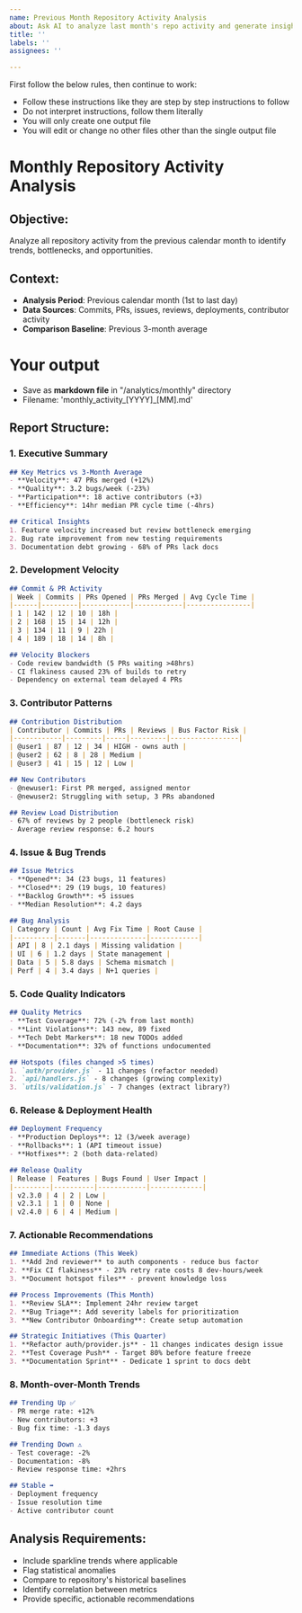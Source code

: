 ```yaml
---
name: Previous Month Repository Activity Analysis
about: Ask AI to analyze last month's repo activity and generate insights
title: ''
labels: ''
assignees: ''

---
```


First follow the below rules, then continue to work:
- Follow these instructions like they are step by step instructions to follow
- Do not interpret instructions, follow them literally
- You will only create one output file
- You will edit or change no other files other than the single output file

# Monthly Repository Activity Analysis

## Objective:
Analyze all repository activity from the previous calendar month to identify trends, bottlenecks, and opportunities.

## Context:
- **Analysis Period**: Previous calendar month (1st to last day)
- **Data Sources**: Commits, PRs, issues, reviews, deployments, contributor activity
- **Comparison Baseline**: Previous 3-month average

# Your output
- Save as **markdown file** in "/analytics/monthly" directory
- Filename: 'monthly_activity_[YYYY]_[MM].md'

## Report Structure:

### 1. **Executive Summary**
```markdown
## Key Metrics vs 3-Month Average
- **Velocity**: 47 PRs merged (+12%)
- **Quality**: 3.2 bugs/week (-23%)
- **Participation**: 18 active contributors (+3)
- **Efficiency**: 14hr median PR cycle time (-4hrs)

## Critical Insights
1. Feature velocity increased but review bottleneck emerging
2. Bug rate improvement from new testing requirements
3. Documentation debt growing - 68% of PRs lack docs
```

### 2. **Development Velocity**
```markdown
## Commit & PR Activity
| Week | Commits | PRs Opened | PRs Merged | Avg Cycle Time |
|------|---------|------------|------------|----------------|
| 1 | 142 | 12 | 10 | 18h |
| 2 | 168 | 15 | 14 | 12h |
| 3 | 134 | 11 | 9 | 22h |
| 4 | 189 | 18 | 14 | 8h |

## Velocity Blockers
- Code review bandwidth (5 PRs waiting >48hrs)
- CI flakiness caused 23% of builds to retry
- Dependency on external team delayed 4 PRs
```

### 3. **Contributor Patterns**
```markdown
## Contribution Distribution
| Contributor | Commits | PRs | Reviews | Bus Factor Risk |
|------------|---------|-----|---------|-----------------|
| @user1 | 87 | 12 | 34 | HIGH - owns auth |
| @user2 | 62 | 8 | 28 | Medium |
| @user3 | 41 | 15 | 12 | Low |

## New Contributors
- @newuser1: First PR merged, assigned mentor
- @newuser2: Struggling with setup, 3 PRs abandoned

## Review Load Distribution
- 67% of reviews by 2 people (bottleneck risk)
- Average review response: 6.2 hours
```

### 4. **Issue & Bug Trends**
```markdown
## Issue Metrics
- **Opened**: 34 (23 bugs, 11 features)
- **Closed**: 29 (19 bugs, 10 features)
- **Backlog Growth**: +5 issues
- **Median Resolution**: 4.2 days

## Bug Analysis
| Category | Count | Avg Fix Time | Root Cause |
|----------|-------|--------------|------------|
| API | 8 | 2.1 days | Missing validation |
| UI | 6 | 1.2 days | State management |
| Data | 5 | 5.8 days | Schema mismatch |
| Perf | 4 | 3.4 days | N+1 queries |
```

### 5. **Code Quality Indicators**
```markdown
## Quality Metrics
- **Test Coverage**: 72% (-2% from last month)
- **Lint Violations**: 143 new, 89 fixed
- **Tech Debt Markers**: 18 new TODOs added
- **Documentation**: 32% of functions undocumented

## Hotspots (files changed >5 times)
1. `auth/provider.js` - 11 changes (refactor needed)
2. `api/handlers.js` - 8 changes (growing complexity)
3. `utils/validation.js` - 7 changes (extract library?)
```

### 6. **Release & Deployment Health**
```markdown
## Deployment Frequency
- **Production Deploys**: 12 (3/week average)
- **Rollbacks**: 1 (API timeout issue)
- **Hotfixes**: 2 (both data-related)

## Release Quality
| Release | Features | Bugs Found | User Impact |
|---------|----------|------------|-------------|
| v2.3.0 | 4 | 2 | Low |
| v2.3.1 | 1 | 0 | None |
| v2.4.0 | 6 | 4 | Medium |
```

### 7. **Actionable Recommendations**

```markdown
## Immediate Actions (This Week)
1. **Add 2nd reviewer** to auth components - reduce bus factor
2. **Fix CI flakiness** - 23% retry rate costs 8 dev-hours/week
3. **Document hotspot files** - prevent knowledge loss

## Process Improvements (This Month)
1. **Review SLA**: Implement 24hr review target
2. **Bug Triage**: Add severity labels for prioritization
3. **New Contributor Onboarding**: Create setup automation

## Strategic Initiatives (This Quarter)
1. **Refactor auth/provider.js** - 11 changes indicates design issue
2. **Test Coverage Push** - Target 80% before feature freeze
3. **Documentation Sprint** - Dedicate 1 sprint to docs debt
```

### 8. **Month-over-Month Trends**
```markdown
## Trending Up ✅
- PR merge rate: +12%
- New contributors: +3
- Bug fix time: -1.3 days

## Trending Down ⚠️
- Test coverage: -2%
- Documentation: -8%
- Review response time: +2hrs

## Stable ➡️
- Deployment frequency
- Issue resolution time
- Active contributor count
```

## Analysis Requirements:
- Include sparkline trends where applicable
- Flag statistical anomalies
- Compare to repository's historical baselines
- Identify correlation between metrics
- Provide specific, actionable recommendations
